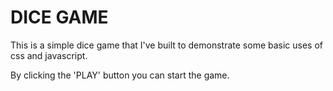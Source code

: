 # DICE GAME

This is a simple dice game that I've built to demonstrate some basic uses of css and javascript. 

By clicking the 'PLAY' button you can start the game.